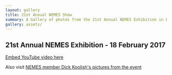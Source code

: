 ```yaml
---
layout: gallery
title: 21st Annual NEMES Show
summary: A Gallery of photos from the 21st Annual NEMES Exhibition in February
gallery: assets/
---
```


## 21st Annual NEMES Exhibition - 18 February 2017

[Embed YouTube video here](https://www.youtube.com/watch?v=xKjQ4tMJVUk)

Also visit [NEMES member Dick Koolish's pictures from the event](http://www.dickkoolish.com/rmk_page/pictures_021817.html)
